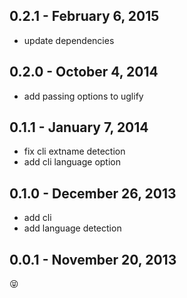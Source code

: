 
0.2.1 - February 6, 2015
------------------------
* update dependencies

0.2.0 - October 4, 2014
-----------------------
* add passing options to uglify

0.1.1 - January 7, 2014
-----------------------
* fix cli extname detection
* add cli language option

0.1.0 - December 26, 2013
-------------------------
* add cli
* add language detection

0.0.1 - November 20, 2013
-------------------------
:stuck_out_tongue_closed_eyes:

